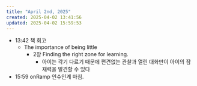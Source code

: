 ```yaml
---
title: "April 2nd, 2025"
created: 2025-04-02 13:41:56
updated: 2025-04-02 15:59:53
---
```

  * 13:42 책 회고
    * The importance of being little
      * 2장 Finding the right zone for learning.
        * 아이는 각기 다르기 때문에 편견없는 관찰과 열린 대화만이 아이의 잠재력을 발견할 수 있다
  * 15:59 onRamp 인수인계 마침.
